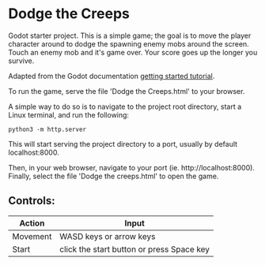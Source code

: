 # Dodge the Creeps
 Godot starter project. This is a simple game; the goal is to move the player character around to dodge the spawning enemy mobs around the screen. Touch an enemy mob and it's game over. Your score goes up the longer you survive.

 Adapted from the Godot documentation [getting started tutorial](https://docs.godotengine.org/en/stable/getting_started/first_2d_game/index.html). 

 To run the game, serve the file 'Dodge the Creeps.html' to your browser.

 A simple way to do so is to navigate to the project root directory, start a Linux terminal, and run the following:
 ```
 python3 -m http.server
```
 This will start serving the project directory to a port, usually by default localhost:8000.
 
 Then, in your web browser, navigate to your port (ie. http://localhost:8000). Finally, select the file 'Dodge the creeps.html' to open the game.

 ## Controls:
 | Action | Input |
| --- | --- |
| Movement | WASD keys or arrow keys |
| Start | click the start button or press Space key |
